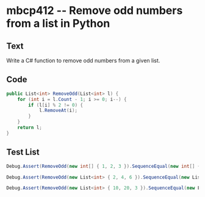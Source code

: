 # mbcp412 -- Remove odd numbers from a list in Python

## Text

Write a C# function to remove odd numbers from a given list.

## Code

```csharp
public List<int> RemoveOdd(List<int> l) {
    for (int i = l.Count - 1; i >= 0; i--) {
        if (l[i] % 2 != 0) {
            l.RemoveAt(i);
        }
    }
    return l;
}
```

## Test List

```csharp
Debug.Assert(RemoveOdd(new int[] { 1, 2, 3 }).SequenceEqual(new int[] { 2 }));
```

```csharp
Debug.Assert(RemoveOdd(new List<int> { 2, 4, 6 }).SequenceEqual(new List<int> { 2, 4, 6 }));
```

```csharp
Debug.Assert(RemoveOdd(new List<int> { 10, 20, 3 }).SequenceEqual(new List<int> { 10, 20 }));
```
